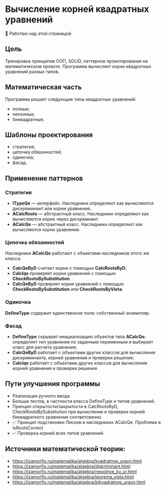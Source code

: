 # Вычисление корней квадратных уравнений 
:owl: Работаю над этой страницой

## Цель
Тренировка принципов ООП, SOLID, паттернов проектирования на математическом проекте. Программа вычисляет корни квадратных уравнений разных типов. 
<!--
  Стратегия, цепочка обязанностей, синглтон, фасад, интверсия управления и внедрение зависимостей.
  Проверка следования принципам ООП, СОЛИД
-->
## Математическая часть
Программа решает следующие типы квадратных уравнений:
- полные;
- неполные;
- биквадратные.

## Шаблоны проектирования
- стратегия;
- цепочка обяазнностей;
- одиночка;
- фасад.

## Применение паттернов
### Стратегия 
- **ITypeQe**    — интерфейс. Наследники определяют как вычисляются дискриминант или корни уравнения.
- **ACalcRoots** — абстрактный класс. Наследники определяют как вычисляются корни через дискрминант.
- **ACalcQe**    — абстрактный класс. Наследники определяют как вычисляются корни уравнения. 

### Цепочка обязанностей
Наследники **ACalcQe** работают с объектами наследников этого же класса: 
- **CalcQeByD** считает корни с помощью **CalcRootsByD**; 
- **CalcIqe**   проверяет корни уравнений с помощью **CheckRootsBySubstitution**.
- **CalcQeByD** проверяет корни уравнений с помощью **CheckRootsBySubstitution** или **CheckRootsByVieta**.

### Одиночка
**DefineType** содержит единственное поле: собственный экземпляр.

### Фасад 
- **DefineType** скрывает инициализацию объектов типа **ACalcQe**: определяет тип уравнения по заданным переменным и выбирает класс для расчета уравнения;
- **CalcQeByD**  работает с объектами других классов для вычисления дискриминанта, корней уравнения и проверки решения;  
- **CalcIqe**    работает с объектами других классов для вычисления корней уравнения и проверки решения.

## Пути улучшения программы 
- Реализация ручного ввода
- Больше тестов, в частности класса DefineType и типов уравнений.   
- Принцип открытости/закрытости в CalcRootsByD, CheckRootsBySubstitution при вычислении и проверки корней биквадратного уравнения соответсвенно 
- ✅ Принцип подстановки Лисков в наследниках ACalcQe. Проблема в IsRootsCorrect
- ✅ Проверка корней всех типов уравнений

## Источники математической теории:
- https://izamorfix.ru/matematika/algebra/kvadratnye_uravn.html
- https://izamorfix.ru/matematika/algebra/diskriminant.html
- https://izamorfix.ru/matematika/algebra/nepolnye_kv_ur.html
- https://izamorfix.ru/matematika/algebra/teorema_vieta.html
- https://izamorfix.ru/matematika/algebra/bikvadratnye_uravn.html
